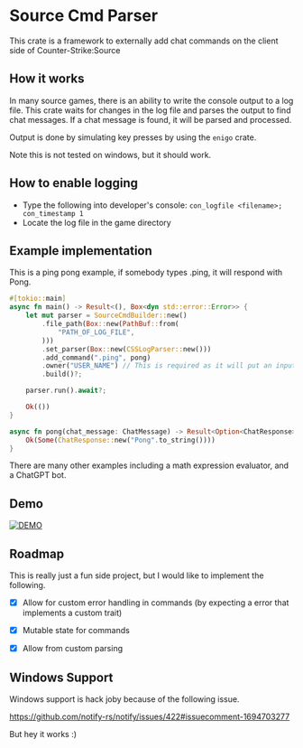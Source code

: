 # Source Cmd Parser
This crate is a framework to externally add chat commands on the client side of Counter-Strike:Source

## How it works
In many source games, there is an ability to write the console output to a log file. This crate waits for changes in the log file and parses the output to find chat messages. If a chat message is found, it will be parsed and processed.

Output is done by simulating key presses by using the `enigo` crate. 

Note this is not tested on windows, but it should work.

## How to enable logging
- Type the following into developer's console: `con_logfile <filename>; con_timestamp 1`
- Locate the log file in the game directory

## Example implementation

This is a ping pong example, if somebody types .ping, it will respond with Pong.

```rust
#[tokio::main]
async fn main() -> Result<(), Box<dyn std::error::Error>> {
    let mut parser = SourceCmdBuilder::new()
        .file_path(Box::new(PathBuf::from(
            "PATH_OF_LOG_FILE",
        )))
        .set_parser(Box::new(CSSLogParser::new()))
        .add_command(".ping", pong)
        .owner("USER_NAME") // This is required as it will put an input delay if you type the question.
        .build()?;

    parser.run().await?;

    Ok(())
}

async fn pong(chat_message: ChatMessage) -> Result<Option<ChatResponse>, Box<dyn std::error::Error>> {
    Ok(Some(ChatResponse::new("Pong".to_string())))
}
```

There are many other examples including a math expression evaluator, and a ChatGPT bot.

## Demo
[![DEMO](http://img.youtube.com/vi/TBfJONZ3yAE/0.jpg)](https://www.youtube.com/watch?v=TBfJONZ3yAE "SourceCmdGui Demo")

## Roadmap
This is really just a fun side project, but I would like to implement the following.
- [x] Allow for custom error handling in commands (by expecting a error that implements a custom trait)
- [x] Mutable state for commands
- [x] Allow from custom parsing


## Windows Support
Windows support is hack joby because of the following issue.

https://github.com/notify-rs/notify/issues/422#issuecomment-1694703277

But hey it works :)

